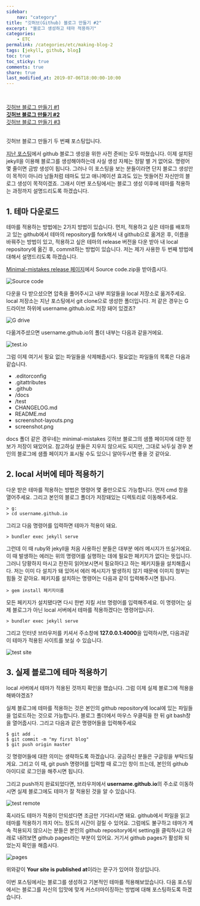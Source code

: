 ```yaml
---
sidebar:
    nav: "category"
title: "깃허브(Github) 블로그 만들기 #2"
excerpt: "블로그 생성하고 테마 적용하기"
categories:
    - ETC
permalink: /categories/etc/making-blog-2
tags: [jekyll, github, blog]
toc: true
toc_sticky: true
comments: true
share: true
last_modified_at: 2019-07-06T18:00:00-10:00
---
```


<br>

[깃허브 블로그 만들기 #1](/categories/etc/making-blog-1)<br>
**[깃허브 블로그 만들기 #2](/categories/etc/making-blog-2)**<br>
[깃허브 블로그 만들기 #3](/categories/etc/making-blog-3)

<br>
깃허브 블로그 만들기 두 번째 포스팅입니다.

[지난 포스팅](/categories/etc/making-blog-1)에서 github 블로그 생성을 위한 사전 준비는 모두 마쳤습니다. 이제 설치된 jekyll을 이용해 블로그를 생성해야하는데 사실 생성 자체는 정말 별 거 없어요. 명령어 몇 줄이면 금방 생성이 됩니다. 그러나 이 포스팅을 보는 분들이라면 단지 블로그 생성만이 목적이 아니라 남들처럼 테마도 있고 애니메이션 효과도 있는 멋들어진 자신만의 블로그 생성이 목적이겠죠. 그래서 이번 포스팅에서는 블로그 생성 이후에 테마를 적용하는 과정까지 설명드리도록 하겠습니다.

## 1. 테마 다운로드
테마를 적용하는 방법에는 2가지 방법이 있습니다. 먼저, 적용하고 싶은 테마를 배포하고 있는 github에서 테마의 repository를 fork해서 내 github으로 옮겨온 후, 이름을 바꿔주는 방법이 있고, 적용하고 싶은 테마의 release 버전을 다운 받아 내 local repository에 옮긴 후, commit하는 방법이 있습니다. 저는 제가 사용한 두 번째 방법에 대해서 설명드리도록 하겠습니다.

[Minimal-mistakes release 페이지](https://https://github.com/mmistakes/minimal-mistakes/releases/tag/4.16.4)에서 Source code.zip을 받아줍시다.

![Source code](/assets/images/etc/sourcecode.png)

다운을 다 받으셨으면 압축을 풀어주시고 내부 피알들을 local 저장소로 옮겨주세요. local 저장소는 지난 포스팅에서 git clone으로 생성한 폴더입니다. 저 같은 경우는 G 드라이브 하위에 username.github.io로 저장 돼어 있겠죠?

![G drive](/assets/images/etc/gdrive.png)

다옮겨주셨으면 username.github.io의 폴더 내부는 다음과 같을거에요.

![test.io](/assets/images/etc/testio.png)

그럼 이제 여기서 필요 없는 파일들을 삭제해줍시다. 필요없는 파일들의 목록은 다음과 같습니다.

- .editorconfig
- .gitattributes
- .github
- /docs
- /test
- CHANGELOG.md
- README.md
- screenshot-layouts.png
- screenshot.png

docs 폴더 같은 경우네는 minimal-mistakes 깃허브 블로그의 샘플 페이지에 대한 정보가 저장이 돼있어요. 참고하실 분들은 지우지 않으셔도 되지만, 그대로 놔두실 경우 본인의 블로그에 샘플 페이지가 표시될 수도 있으니 알아두시면 좋을 것 같아요.

## 2. local 서버에 테마 적용하기
다운 받은 테마를 적용하는 방법은 명령어 몇 줄만으로도 가능합니다. 먼저 cmd 창을 열어주세요. 그리고 본인의 블로그 폴더가 저장돼있는 디렉토리로 이동해주세요.


    > g:
    > cd username.github.io


그리고 다음 명령어를 입력하면 테마가 적용이 돼요.

    > bundler exec jekyll serve

그런데 이 때 ruby와 jekyll을 처음 사용하신 분들은 대부분 에러 메시지가 뜨실거에요. 이 때 발생하는 에러는 위의 명령어를 실행하는 데에 필요한 페키지가 없다는 뜻입니다. 그러니 당황하지 마시고 찬찬히 읽어보시면서 필요하다고 하는 페키지들을 설치해줍시다. 저는 이미 다 설치가 돼 있어서 에러 메시지가 발생하지 않기 때문에 이미지 첨부는 힘들 것 같아요. 페키지를 설치하는 명령어는 다음과 같이 입력해주시면 됩니다.

    > gem install 페키지이름

모든 페키지가 설치됐다면 다시 한번 지킬 서브 명령어를 입력해주세요. 이 명령어는 실제 블로그가 아닌 local 서버에서 테마를 적용하겠다는 명령어입니다.

    > bundler exec jekyll serve

그리고 인터넷 브라우저를 키셔서 주소창에 **127.0.0.1:4000**을 입력하시면, 다음과같이 테마가 적용된 사이트를 보실 수 있습니다.

![test site](/assets/images/etc/testsite.png)

## 3. 실제 블로그에 테마 적용하기
local 서버에서 테마가 적용된 것까지 확인을 했습니다. 그럼 이제 실제 블로그에 적용을 해봐야겠죠?

실제 블로그에 테마를 적용하는 것은 본인의 github repository에 local에 있는 파일들을 업로드하는 것으로 가능합니다. 블로그 폴더에서 마우스 우클릭을 한 뒤 git bash창을 열어줍시다. 그리고 다음과 같은 명령어들을 입력해주세요

    $ git add .
    $ git commit -m "my first blog"
    $ git push origin master

깃 명령어들에 대한 의미는 생략하도록 하겠습니다. 궁금하신 분들은 구글링을 부탁드릴게요. 그리고 이 때, git push 명령어를 입력할 때 로그인 창이 뜨는데, 본인의 github 아이디로 로그인을 해주시면 됩니다.

그리고 push까지 완료되었다면, 브라우저에서 **username.github.io**의 주소로 이동하시면 실제 블로그에도 테마가 잘 적용된 것을 알 수 있습니다. 

![test remote](/assets/images/etc/testremote.png)

혹시라도 테마가 적용이 안되셨다면 조금만 기다리시면 돼요. github에서 파일을 읽고 테마를 적용하기 까지 어느 정도의 시간이 걸릴 수 있어요. 그럼에도 불구하고 테마가 계속 적용되지 않으시는 분들은 본인의 github repository에서 setting을 클릭하시고 아래로 내려보면 github pages라는 부분이 있어요. 거기서 github pages가 활성화 되었는지 확인을 해줍시다.

![pages](/assets/images/etc/pages.png)

위와같이 **Your site is published at**이라는 문구가 있어야 정상입니다.

이번 포스팅에서는 블로그를 생성하고 기본적인 테마를 적용해보았습니다. 다음 포스팅에서는 블로그를 자신의 입맛에 맞게 커스터마이징하는 방법에 대해 포스팅하도록 하겠습니다.